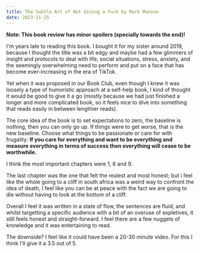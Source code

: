```yaml
---
title: The Subtle Art of Not Giving a Fuck by Mark Manson
date: 2023-11-25
---
```


**Note: This book review has minor spoilers (specially towards the end)!**

I'm years late to reading this book. I bought it for my sister around 2019, because I thought the title was a bit edgy and maybe had a few glimmers of insight and protocols to deal with life, social situations, stress, anxiety, and the seemingly overwhelming need to perform and put on a face that has become ever-increasing in the era of TikTok.

Yet when it was proposed in our Book Club, even though I knew it was loosely a type of humoristic approach at a self-help book, I kind of thought it would be good to give it a go (mostly because we had just finished a longer and more complicated book, so it feels nice to dive into something that reads easily in between lengthier reads).

The core idea of the book is to set expectations to zero, the baseline is nothing, then you can only go up. If things were to get worse, that is the new baseline. Choose what things to be passionate or care for with frugality: **If you care for everything and want to be everything and measure everything in terms of success then everything will cease to be worthwhile.**

I think the most important chapters were 1, 6 and 9.

The last chapter was the one that felt the realest and most honest; but i feel like the whole going to a cliff in south africa was a weird way to confront the idea of death, I feel like you can be at peace with the fact we are going to die without having to look at the bottom of a cliff.

Overall I feel it was written in a state of flow, the sentences are fluid, and whilst targetting a specific audience with a bit of an overuse of expletives, it still feels honest and straight-forward. I feel there are a few nuggets of knowledge and it was entertaining to read.

The downside? I feel like it could have been a 20-30 minute video. For this I think I'll give it a 3.5 out of 5.